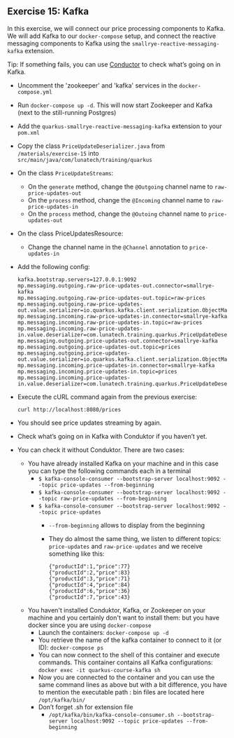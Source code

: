 ## Exercise 15: Kafka

In this exercise, we will connect our price processing components to Kafka. We will add Kafka to our `docker-compose` setup, and connect the reactive messaging components to Kafka using the `smallrye-reactive-messaging-kafka` extension.

Tip: If something fails, you can use [Conductor](https://conduktor.io) to check what’s going on in Kafka.

* Uncomment the 'zookeeper' and 'kafka' services in the `docker-compose.yml`
* Run `docker-compose up -d`. This will now start Zookeeper and Kafka (next to the still-running Postgres)
* Add the `quarkus-smallrye-reactive-messaging-kafka` extension to your `pom.xml`
* Copy the class `PriceUpdateDeserializer.java` from `/materials/exercise-15` into `src/main/java/com/lunatech/training/quarkus`
* On the class `PriceUpdateStreams`:
    - On the `generate` method, change the `@Outgoing` channel name to `raw-price-updates-out`
    - On the `process` method, change the `@Incoming` channel name to `raw-price-updates-in`
    - On the `process` method, change the `@Outoing` channel name to `price-updates-out`
* On the class PriceUpdatesResource:
    - Change the channel name in the `@Channel` annotation to `price-updates-in`
* Add the following config:

      kafka.bootstrap.servers=127.0.0.1:9092
      mp.messaging.outgoing.raw-price-updates-out.connector=smallrye-kafka
      mp.messaging.outgoing.raw-price-updates-out.topic=raw-prices
      mp.messaging.outgoing.raw-price-updates-out.value.serializer=io.quarkus.kafka.client.serialization.ObjectMapperSerializer
      mp.messaging.incoming.raw-price-updates-in.connector=smallrye-kafka
      mp.messaging.incoming.raw-price-updates-in.topic=raw-prices
      mp.messaging.incoming.raw-price-updates-in.value.deserializer=com.lunatech.training.quarkus.PriceUpdateDeserializer
      mp.messaging.outgoing.price-updates-out.connector=smallrye-kafka
      mp.messaging.outgoing.price-updates-out.topic=prices
      mp.messaging.outgoing.price-updates-out.value.serializer=io.quarkus.kafka.client.serialization.ObjectMapperSerializer
      mp.messaging.incoming.price-updates-in.connector=smallrye-kafka
      mp.messaging.incoming.price-updates-in.topic=prices
      mp.messaging.incoming.price-updates-in.value.deserializer=com.lunatech.training.quarkus.PriceUpdateDeserializer

* Execute the cURL command again from the previous exercise:

      curl http://localhost:8080/prices

* You should see price updates streaming by again.
* Check what’s going on in Kafka with Conduktor if you haven’t yet. 
* You can check it without Conduktor. There are two cases:
  * You have already installed Kafka on your machine and in this case you can type the following commands each in a terminal 
    * `$ kafka-console-consumer --bootstrap-server localhost:9092 --topic price-updates --from-beginning` 
    * `$ kafka-console-consumer --bootstrap-server localhost:9092 --topic raw-price-updates --from-beginning` 
    * `$ kafka-console-consumer --bootstrap-server localhost:9092 --topic price-updates` 
      * `--from-beginning` allows to display from the beginning 
      * They do almost the same thing, we listen to different topics:  `price-updates` and `raw-price-updates` and we receive something like this:
      
            {"productId":1,"price":77}
            {"productId":2,"price":83}
            {"productId":3,"price":71}
            {"productId":4,"price":84}
            {"productId":6,"price":36}
            {"productId":7,"price":43}

  * You haven't installed Conduktor, Kafka, or Zookeeper on your machine and you certainly don't want to install them: but you have docker since you are using `docker-compose`
    * Launch the containers: `docker-compose up -d`
    * You retrieve the name of the kafka container to connect to it (or ID): `docker-compose ps`
    * You can now connect to the shell of this container and execute commands. This container contains all Kafka configurations: `docker exec -it quarkus-course-kafka sh`
    * Now you are connected to the container and you can use the same command lines as above but with a bit difference, you have to mention the executable path : bin files are located here `/opt/kafka/bin/`
    * Don’t forget .sh for extension file
      * `/opt/kafka/bin/kafka-console-consumer.sh --bootstrap-server localhost:9092 --topic price-updates --from-beginning`

